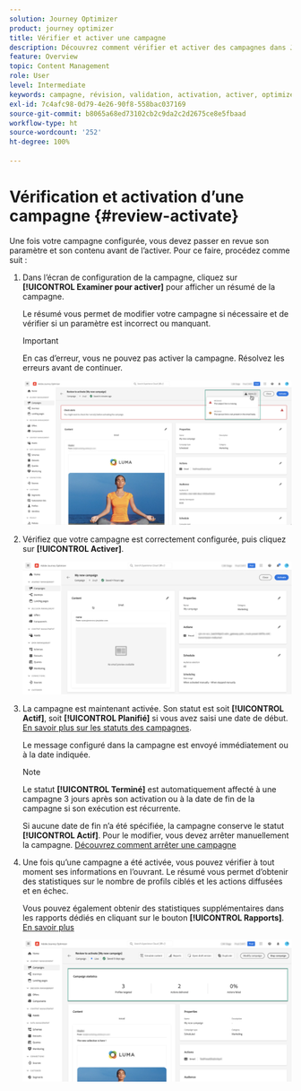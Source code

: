 ```yaml
---
solution: Journey Optimizer
product: journey optimizer
title: Vérifier et activer une campagne
description: Découvrez comment vérifier et activer des campagnes dans Journey Optimizer.
feature: Overview
topic: Content Management
role: User
level: Intermediate
keywords: campagne, révision, validation, activation, activer, optimizer
exl-id: 7c4afc98-0d79-4e26-90f8-558bac037169
source-git-commit: b8065a68ed73102cb2c9da2c2d2675ce8e5fbaad
workflow-type: ht
source-wordcount: '252'
ht-degree: 100%

---
```


# Vérification et activation d’une campagne {#review-activate}

Une fois votre campagne configurée, vous devez passer en revue son paramètre et son contenu avant de l’activer. Pour ce faire, procédez comme suit :

1. Dans l’écran de configuration de la campagne, cliquez sur **[!UICONTROL Examiner pour activer]** pour afficher un résumé de la campagne.

   Le résumé vous permet de modifier votre campagne si nécessaire et de vérifier si un paramètre est incorrect ou manquant.

   >[!IMPORTANT]
   >
   >En cas d’erreur, vous ne pouvez pas activer la campagne. Résolvez les erreurs avant de continuer.

   ![](assets/create-campaign-alerts.png)

1. Vérifiez que votre campagne est correctement configurée, puis cliquez sur **[!UICONTROL Activer]**.

   ![](assets/create-campaign-review.png)

1. La campagne est maintenant activée. Son statut est soit **[!UICONTROL Actif]**, soit **[!UICONTROL Planifié]** si vous avez saisi une date de début. [En savoir plus sur les statuts des campagnes](get-started-with-campaigns.md#statuses).

   Le message configuré dans la campagne est envoyé immédiatement ou à la date indiquée.

   >[!NOTE]
   >
   >Le statut **[!UICONTROL Terminé]** est automatiquement affecté à une campagne 3 jours après son activation ou à la date de fin de la campagne si son exécution est récurrente.
   >
   >Si aucune date de fin n’a été spécifiée, la campagne conserve le statut **[!UICONTROL Actif]**. Pour le modifier, vous devez arrêter manuellement la campagne. [Découvrez comment arrêter une campagne](modify-stop-campaign.md)

1. Une fois qu’une campagne a été activée, vous pouvez vérifier à tout moment ses informations en l’ouvrant. Le résumé vous permet d’obtenir des statistiques sur le nombre de profils ciblés et les actions diffusées et en échec.

   Vous pouvez également obtenir des statistiques supplémentaires dans les rapports dédiés en cliquant sur le bouton **[!UICONTROL Rapports]**. [En savoir plus](../reports/campaign-global-report.md)

   ![](assets/create-campaign-summary.png)
